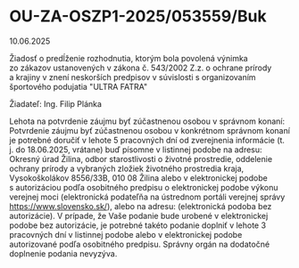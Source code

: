 # OU-ZA-OSZP1-2025/053559/Buk

10.06.2025

Žiadosť o predĺženie rozhodnutia, ktorým bola povolená výnimka zo zákazov ustanovených v zákona č. 543/2002 Z.z. o ochrane prírody a krajiny v znení neskorších predpisov v súvislosti s organizovaním športového podujatia "ULTRA FATRA"

Žiadateľ: Ing. Filip Plánka

Lehota na potvrdenie záujmu byť zúčastnenou osobou v správnom konaní:   
Potvrdenie záujmu byť zúčastnenou osobou v konkrétnom správnom konaní je potrebné doručiť v lehote 5 pracovných dní od zverejnenia informácie (t. j. do 18.06.2025, vrátane) buď písomne v listinnej podobe na adresu:   
Okresný úrad Žilina, odbor starostlivosti o životné prostredie, oddelenie ochrany prírody a vybraných zložiek životného prostredia kraja, Vysokoškolákov 8556/33B, 010 08 Žilina alebo v elektronickej podobe s autorizáciou podľa osobitného predpisu o elektronickej podobe výkonu verejnej moci (elektronická podateľňa na ústrednom portáli verejnej správy <https://www.slovensko.sk/>), alebo na adresu:  (elektronická podoba bez autorizácie). V prípade, že Vaše podanie bude urobené v elektronickej podobe bez autorizácie, je potrebné takéto podanie doplniť v lehote 3 pracovných dní v listinnej podobe alebo v elektronickej podobe autorizované podľa osobitného predpisu. Správny orgán na dodatočné doplnenie podania nevyzýva.